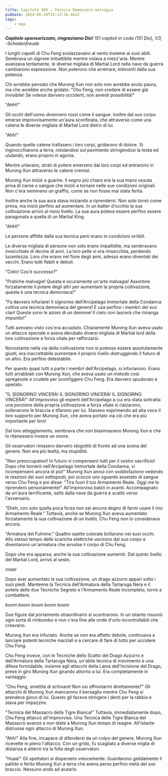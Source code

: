 ```yaml
---
title: Capitolo 889 – Tecnica Demoniaca malvagia
pubDate: 2024-06-28T15:13:16.442Z
tags:
    - mga
---
```



<em><strong>Capitolo sponsorizzato, ringraziamo Dio!</strong>
151 capitoli in coda (151 Dio), 1/3,
-Schadenfreude</em>


I lunghi capelli di Chu Feng svolazzavano al vento insieme ai suoi abiti. Sembrava un signore imbattibile mentre volava a mezz'aria. Mentre avanzava lentamente, le diverse migliaia di Martial Lord nella nave da guerra cambiarono espressione. Non poterono che arretrare, intimoriti dalla sua potenza.


Chi avrebbe pensato che Murong Xun non solo non avrebbe avuto paura, ma che avrebbe anche gridato: "Chu Feng, non credere di essere già invisibile! Se volessi davvero ucciderti, non avresti possibilità!"


"AHH!"


Gli occhi dell'uomo divennero rossi come il sangue. Inoltre dal suo corpo emerse improvvisamente un'aura sconfinata, che attraversò come una catena le diverse migliaia di Martial Lord dietro di lui.


"Ahh!"


Quando quelle catene trafissero i loro corpi, gridarono di dolore. Si inginocchiarono a terra, rotolandosi sul pavimento stringendosi la testa ed ululando, erano proprio in agonia.


Mentre urlavano, strati di potere emersero dai loro corpi ed entrarono in Murong Xun attraverso le catene cremisi.


Murong Xun iniziò a guarire. Il segno più chiaro era la sua mano ossuta priva di carne o sangue che iniziò a tornare nelle sue condizioni originali. Non c'era nemmeno un graffio, come se non fosse mai stata ferita.


Inoltre anche la sua aura stava iniziando a riprendersi. Non solo tornò come prima, ma iniziò perfino ad aumentare. In un batter d'occhio la sua coltivazione arrivò al nono livello. La sua aura poteva essere perfino essere paragonata a quella di un Martial King.


"AHH!"


Le persone afflitte dalla sua tecnica però erano in condizioni orribili.


Le diverse migliaia di persone non solo erano impallidite, ma sembravano invecchiate di decine di anni. La loro pelle si era rinsecchita, perdendo lucentezza. Loro che erano nel fiore degli anni, adesso erano diventati dei vecchi. Erano tutti flebili e deboli.


"Cielo! Cos'è successo?"


"Pratiche malvagie! Questa è sicuramente un'arte malvagia! Assorbire forzatamente il potere degli altri per aumentare la propria coltivazione, questa è una tecnica demoniaca!"


"Fa davvero infuriare! Il signorino dell'Arcipelago Immortale della Condanna coltiva una tecnica demoniaca del genere! E usa perfino i membri del suo clan! Queste sono le azioni di un demone! Il cielo non lascerà che rimanga impunito!"


Tutti avevano visto cos'era accaduto. Chiaramente Murong Xun aveva usato un attacco speciale e aveva derubato diversi migliaia di Martial lord della loro coltivazione e forza vitale per rafforzarsi.


Nonostante nella via della coltivazione non si potesse essere assolutamente giusti, era inaccettabile aumentare il proprio livello distruggendo il futuro di un altro. Era perfino detestabile.


Per questo quasi tutti a parte i membri dell'Arcipelago, si infuriarono. Erano tutti arrabbiati con Murong Xun, che aveva usato un metodo così spregevole e crudele per sconfiggere Chu Feng. Era davvero spudorato e spietato.


"IL SIGNORINO VINCERÀ! IL SIGNORINO VINCERÀ! IL SIGNORINO VINCERÀ!" All'improvviso gli esperti dell'Arcipelago a cui era stata sottratta una porzione della propria coltivazione a forza vitale si rialzarono, sollevarono le braccia e tifarono per lui. Stavano esprimendo ad alta voce il loro supporto per Murong Xun, che aveva portato via ciò che era più importante per loro!


Dal loro atteggiamento, sembrava che non biasimassero Murong Xun e che lo ritenessero invece un onore.


Gli osservatori rimasero davvero sbigottiti di fronte ad una scena del genere. Non era più lealtà, ma stupidità.


"Non preoccupatevi! In futuro vi compenserò tutti per il vostro sacrificio! Dopo che tornerò nell'Arcipelago Immortale della Condanna, vi ricompenserò ancora di più!" Murong Xun annuì con soddisfazione vedendo le reazioni dei suoi sottoposti, poi scoccò uno sguardo assetato di sangue verso Chu Feng e poi disse: "Tira fuori il tuo Armamento Reale. Oggi me lo riprenderò personalmente!" All'improvviso balzò in avanti. Accompagnato da un'aura terrificante, saltò dalla nave da guerra e scattò verso l'avversario.


"Eheh, con solo quella poca forza non sei ancora degno di farmi usare il mio Armamento Reale." Tuttavia, anche se Murong Xun aveva aumentato forzatamente la sua coltivazione di un livello, Chu Feng non lo considerava ancora.


"Armatura del Fulmine." Quattro saette colorate brillarono nei suoi occhi. Allo stesso tempo delle scariche elettriche uscirono dal suo corpo e diventarono un'armatura che avvolse il corpo di Chu Feng.


Dopo che era apparsa, anche la sua coltivazione aumentò. Dal quinto livello del Martial Lord, arrivò al sesto.


*roaar*


Dopo aver aumentato la sua coltivazione, un drago azzurro apparì sotto i suoi piedi. Mantenne la Tecnica dell'Armatura della Tartaruga Nera e il potere delle due Tecniche Segrete e l'Armamento Reale Incompleto, tornò a combattere.


*boom boom boom boom boom*


Due figure dal portamento straordinario si scontrarono. In un istante risuonò ogni sorta di rimbombo e non c'era fine alle onde d'urto incontrollabili che creavano.


Murong Xun era infuriato. Anche se non era affatto debole, continuava a lanciare potenti tecniche marziali e a cercare di fare di tutto per uccidere Chu Feng.


Chu Feng invece, con le Tecniche dello Scatto del Drago Azzurro e dell'Armatura della Tartaruga Nera, un'abile tecnica di movimento e una difesa formidabile, insieme agli attacchi della Lama dell'Incisione del Drago, prese in giro Murong Xun girando attorno a lui. Era completamente in vantaggio.


"Chu Feng, smettila di schivare! Non osi affrontarmi direttamente?" Gli attacchi di Murong Xun mancarono il bersaglio mentre Chu Feng si prendeva gioco di lui. Questo gli faceva stringere i denti per la rabbia e stava per impazzire.


"Tecnica del Massacro della Tigre Bianca!" Tuttavia, immediatamente dopo, Chu Feng attaccò all'improvviso. Una Tecnica delle Tigre Bianca del Massacro avanzò e non diete a Murong Xun tempo di reagire. All'istante distrusse ogni attacco di Murong Xun.


"Ahh!" Alla fine, incapace di difendersi da un colpo del genere, Murong Xun ricevette in pieno l'attacco. Con un grido, fu scagliato a diverse miglia di distanza e atterrò tra la folla degli osservatori.


"Huaa!" Gli spettatori si dispersero velocemente. Guardarono gelidamente il pallido e ferito Murong Xun a terra che aveva perso perfino metà del suo braccio. Nessuno andò ad aiutarlo.
                                


                                



